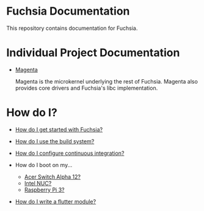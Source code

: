 Fuchsia Documentation
=======================================

This repository contains documentation for Fuchsia.

# Individual Project Documentation

+ [Magenta][magenta]

    Magenta is the microkernel underlying the rest of Fuchsia. Magenta
    also provides core drivers and Fuchsia's libc implementation.

# How do I?

+ [How do I get started with Fuchsia?][getting_started]

+ [How do I use the build system?][build_system]

+ [How do I configure continuous integration?][ci_guide]

+ How do I boot on my...
  + [Acer Switch Alpha 12?][acer_12]
  + [Intel NUC?][intel_nuc]
  + [Raspberry Pi 3?][rpi3]

+ [How do I write a flutter module?][flutter_module]


[magenta]: https://fuchsia.googlesource.com/magenta/+/master/README.md "Magenta"
[getting_started]: getting_started.md "Getting started"
[build_system]: build_system.md "Build system"
[acer_12]: https://fuchsia.googlesource.com/magenta/+/master/docs/targets/acer12.md "Acer 12"
[intel_nuc]: https://fuchsia.googlesource.com/magenta/+/master/docs/targets/nuc.md "Intel NUC"
[rpi3]: https://fuchsia.googlesource.com/magenta/+/master/docs/targets/rpi3.md "Rasperry Pi 3"
[flutter_module]: https://fuchsia.googlesource.com/modular/+/master/examples/HOWTO_FLUTTER.md "Flutter modules"
[ci_guide]: https://fuchsia.googlesource.com/infra/infra/+/master/docs/guide "Continuous integration guide"
